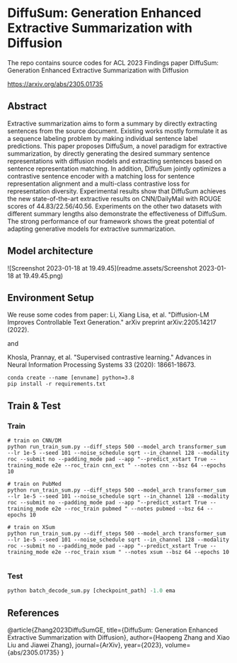 # DiffuSum: Generation Enhanced Extractive Summarization with Diffusion

The repo contains source codes for ACL 2023 Findings paper DiffuSum: Generation Enhanced Extractive Summarization with Diffusion

https://arxiv.org/abs/2305.01735

## Abstract

Extractive summarization aims to form a summary by directly extracting sentences from the source document. Existing works mostly formulate it as a sequence labeling problem by making individual sentence label predictions. This paper proposes DiffuSum, a novel paradigm for extractive summarization, by directly generating the desired summary sentence representations with diffusion models and extracting sentences based on sentence representation matching. In addition, DiffuSum jointly optimizes a contrastive sentence encoder with a matching loss for sentence representation alignment and a multi-class contrastive loss for representation diversity. Experimental results show that DiffuSum achieves the new state-of-the-art extractive results on CNN/DailyMail with ROUGE scores of $44.83/22.56/40.56$. Experiments on the other two datasets with different summary lengths also demonstrate the effectiveness of DiffuSum. The strong performance of our framework shows the great potential of adapting generative models for extractive summarization.


## Model architecture

![Screenshot 2023-01-18 at 19.49.45](readme.assets/Screenshot 2023-01-18 at 19.49.45.png)

## Environment Setup

 We reuse some codes from paper:
 Li, Xiang Lisa, et al. "Diffusion-LM Improves Controllable Text Generation." arXiv preprint arXiv:2205.14217 (2022).

 and 
 
 Khosla, Prannay, et al. "Supervised contrastive learning." Advances in Neural Information Processing Systems 33 (2020): 18661-18673.

```shell
conda create --name [envname] python=3.8
pip install -r requirements.txt
```



## Train & Test

### Train

```shell
# train on CNN/DM
python run_train_sum.py --diff_steps 500 --model_arch transformer_sum --lr 1e-5 --seed 101 --noise_schedule sqrt --in_channel 128 --modality roc --submit no --padding_mode pad --app "--predict_xstart True --training_mode e2e --roc_train cnn_ext " --notes cnn --bsz 64 --epochs 10

# train on PubMed
python run_train_sum.py --diff_steps 500 --model_arch transformer_sum --lr 1e-5 --seed 101 --noise_schedule sqrt --in_channel 128 --modality roc --submit no --padding_mode pad --app "--predict_xstart True --training_mode e2e --roc_train pubmed " --notes pubmed --bsz 64 --epochs 10

# train on XSum
python run_train_sum.py --diff_steps 500 --model_arch transformer_sum --lr 1e-5 --seed 101 --noise_schedule sqrt --in_channel 128 --modality roc --submit no --padding_mode pad --app "--predict_xstart True --training_mode e2e --roc_train xsum " --notes xsum --bsz 64 --epochs 10


```

### Test

```python
python batch_decode_sum.py [checkpoint_path] -1.0 ema
```
## References
@article{Zhang2023DiffuSumGE,
  title={DiffuSum: Generation Enhanced Extractive Summarization with Diffusion},
  author={Haopeng Zhang and Xiao Liu and Jiawei Zhang},
  journal={ArXiv},
  year={2023},
  volume={abs/2305.01735}
}
